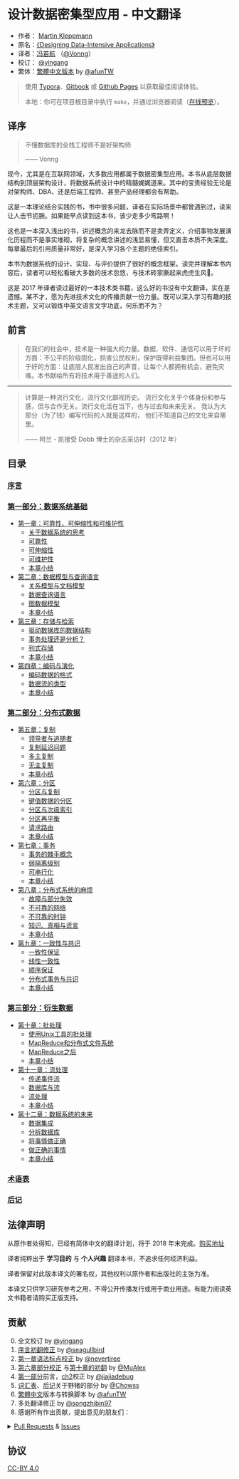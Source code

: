 # 设计数据密集型应用 - 中文翻译

- 作者： [Martin Kleppmann](https://martin.kleppmann.com)
- 原名：[《Designing Data-Intensive Applications》](http://shop.oreilly.com/product/0636920032175.do)
- 译者：[冯若航](https://vonng.com) （[@Vonng](https://vonng.com/en/)）
- 校订： [@yingang](https://github.com/yingang)
- 繁体：[繁體中文版本](zh-tw/README.md) by  [@afunTW](https://github.com/afunTW)


> 使用 [Typora](https://www.typora.io)、[Gitbook](https://vonng.gitbook.io/vonng/) 或 [Github Pages](https://vonng.github.io/ddia) 以获取最佳阅读体验。
>
> 本地：你可在项目根目录中执行 `make`，并通过浏览器阅读（[在线预览](http://ddia.vonng.com/#/)）。

## 译序

> 不懂数据库的全栈工程师不是好架构师
>
> —— Vonng

现今，尤其是在互联网领域，大多数应用都属于数据密集型应用。本书从底层数据结构到顶层架构设计，将数据系统设计中的精髓娓娓道来。其中的宝贵经验无论是对架构师、DBA、还是后端工程师、甚至产品经理都会有帮助。

这是一本理论结合实践的书，书中很多问题，译者在实际场景中都曾遇到过，读来让人击节扼腕。如果能早点读到这本书，该少走多少弯路啊！

这也是一本深入浅出的书，讲述概念的来龙去脉而不是卖弄定义，介绍事物发展演化历程而不是事实堆砌，将复杂的概念讲述的浅显易懂，但又直击本质不失深度。每章最后的引用质量非常好，是深入学习各个主题的绝佳索引。

本书为数据系统的设计、实现、与评价提供了很好的概念框架。读完并理解本书内容后，读者可以轻松看破大多数的技术忽悠，与技术砖家撕起来虎虎生风🤣。

这是 2017 年译者读过最好的一本技术类书籍，这么好的书没有中文翻译，实在是遗憾。某不才，愿为先进技术文化的传播贡献一份力量。既可以深入学习有趣的技术主题，又可以锻炼中英文语言文字功底，何乐而不为？


## 前言

> 在我们的社会中，技术是一种强大的力量。数据、软件、通信可以用于坏的方面：不公平的阶级固化，损害公民权利，保护既得利益集团。但也可以用于好的方面：让底层人民发出自己的声音，让每个人都拥有机会，避免灾难。本书献给所有将技术用于善途的人们。

---------

> 计算是一种流行文化，流行文化鄙视历史。 流行文化关乎个体身份和参与感，但与合作无关。流行文化活在当下，也与过去和未来无关。 我认为大部分（为了钱）编写代码的人就是这样的， 他们不知道自己的文化来自哪里。
>
>  —— 阿兰・凯接受 Dobb 博士的杂志采访时（2012 年）


## 目录

### [序言](preface.md)

### [第一部分：数据系统基础](part-i.md)

* [第一章：可靠性、可伸缩性和可维护性](ch1.md)
    * [关于数据系统的思考](ch1.md#关于数据系统的思考)
    * [可靠性](ch1.md#可靠性)
    * [可伸缩性](ch1.md#可伸缩性)
    * [可维护性](ch1.md#可维护性)
    * [本章小结](ch1.md#本章小结)
* [第二章：数据模型与查询语言](ch2.md)
    * [关系模型与文档模型](ch2.md#关系模型与文档模型)
    * [数据查询语言](ch2.md#数据查询语言)
    * [图数据模型](ch2.md#图数据模型)
    * [本章小结](ch2.md#本章小结)
* [第三章：存储与检索](ch3.md)
    * [驱动数据库的数据结构](ch3.md#驱动数据库的数据结构)
    * [事务处理还是分析？](ch3.md#事务处理还是分析？)
    * [列式存储](ch3.md#列式存储)
    * [本章小结](ch3.md#本章小结)
* [第四章：编码与演化](ch4.md)
    * [编码数据的格式](ch4.md#编码数据的格式)
    * [数据流的类型](ch4.md#数据流的类型)
    * [本章小结](ch4.md#本章小结)

### [第二部分：分布式数据](part-ii.md)

* [第五章：复制](ch5.md)
    * [领导者与追随者](ch5.md#领导者与追随者)
    * [复制延迟问题](ch5.md#复制延迟问题)
    * [多主复制](ch5.md#多主复制)
    * [无主复制](ch5.md#无主复制)
    * [本章小结](ch5.md#本章小结)
* [第六章：分区](ch6.md)
    * [分区与复制](ch6.md#分区与复制)
    * [键值数据的分区](ch6.md#键值数据的分区)
    * [分区与次级索引](ch6.md#分区与次级索引)
    * [分区再平衡](ch6.md#分区再平衡)
    * [请求路由](ch6.md#请求路由)
    * [本章小结](ch6.md#本章小结)
* [第七章：事务](ch7.md)
    * [事务的棘手概念](ch7.md#事务的棘手概念)
    * [弱隔离级别](ch7.md#弱隔离级别)
    * [可串行化](ch7.md#可串行化)
    * [本章小结](ch7.md#本章小结)
* [第八章：分布式系统的麻烦](ch8.md)
    * [故障与部分失效](ch8.md#故障与部分失效)
    * [不可靠的网络](ch8.md#不可靠的网络)
    * [不可靠的时钟](ch8.md#不可靠的时钟)
    * [知识、真相与谎言](ch8.md#知识、真相与谎言)
    * [本章小结](ch8.md#本章小结)
* [第九章：一致性与共识](ch9.md)
    * [一致性保证](ch9.md#一致性保证)
    * [线性一致性](ch9.md#线性一致性)
    * [顺序保证](ch9.md#顺序保证)
    * [分布式事务与共识](ch9.md#分布式事务与共识)
    * [本章小结](ch9.md#本章小结)

### [第三部分：衍生数据](part-iii.md)

* [第十章：批处理](ch10.md)
    * [使用Unix工具的批处理](ch10.md#使用Unix工具的批处理)
    * [MapReduce和分布式文件系统](ch10.md#MapReduce和分布式文件系统)
    * [MapReduce之后](ch10.md#MapReduce之后)
    * [本章小结](ch10.md#本章小结)
* [第十一章：流处理](ch11.md)
    * [传递事件流](ch11.md#传递事件流)
    * [数据库与流](ch11.md#数据库与流)
    * [流处理](ch11.md#流处理)
    * [本章小结](ch11.md#本章小结)
* [第十二章：数据系统的未来](ch12.md)
    * [数据集成](ch12.md#数据集成)
    * [分拆数据库](ch12.md#分拆数据库)
    * [将事情做正确](ch12.md#将事情做正确)
    * [做正确的事情](ch12.md#做正确的事情)
    * [本章小结](ch12.md#本章小结)

### [术语表](glossary.md)

### [后记](colophon.md)


## 法律声明

从原作者处得知，已经有简体中文的翻译计划，将于 2018 年末完成。[购买地址](https://search.jd.com/Search?keyword=设计数据密集型应用)

译者纯粹出于 **学习目的** 与 **个人兴趣** 翻译本书，不追求任何经济利益。

译者保留对此版本译文的署名权，其他权利以原作者和出版社的主张为准。

本译文只供学习研究参考之用，不得公开传播发行或用于商业用途。有能力阅读英文书籍者请购买正版支持。

## 贡献

0. 全文校订 by [@yingang](https://github.com/Vonng/ddia/commits?author=yingang)
1. [序言初翻修正](https://github.com/Vonng/ddia/commit/afb5edab55c62ed23474149f229677e3b42dfc2c) by [@seagullbird](https://github.com/Vonng/ddia/commits?author=seagullbird)
2. [第一章语法标点校正](https://github.com/Vonng/ddia/commit/973b12cd8f8fcdf4852f1eb1649ddd9d187e3644) by [@nevertiree](https://github.com/Vonng/ddia/commits?author=nevertiree)
3. [第六章部分校正](https://github.com/Vonng/ddia/commit/d4eb0852c0ec1e93c8aacc496c80b915bb1e6d48) 与[第十章的初翻](https://github.com/Vonng/ddia/commit/9de8dbd1bfe6fbb03b3bf6c1a1aa2291aed2490e) by [@MuAlex](https://github.com/Vonng/ddia/commits?author=MuAlex) 
4. [第一部分](part-i.md)前言，[ch2](ch2.md)校正 by [@jiajiadebug](https://github.com/Vonng/ddia/commits?author=jiajiadebug)
5. [词汇表](glossary.md)、[后记](colophon.md)关于野猪的部分 by [@Chowss](https://github.com/Vonng/ddia/commits?author=Chowss)
6. [繁體中文](https://github.com/Vonng/ddia/pulls)版本与转换脚本 by [@afunTW](https://github.com/afunTW)
7. 多处翻译修正 by [@songzhibin97](https://github.com/Vonng/ddia/commits?author=songzhibin97)
8. 感谢所有作出贡献，提出意见的朋友们：

<details>
<summary><a href="https://github.com/Vonng/ddia/pulls">Pull Requests</a> & <a href="https://github.com/Vonng/ddia/issues">Issues</a></summary>

| ISSUE & Pull Requests                          | USER                                                         | Title                                                        |
| ----------------------------------------------- | ------------------------------------------------------------ | ------------------------------------------------------------ |
|  [194](https://github.com/Vonng/ddia/pull/194)  |  [@BeBraveBeCurious](https://github.com/BeBraveBeCurious)  |   ch4: 修正错误的翻译  |
|  [193](https://github.com/Vonng/ddia/pull/193)  |  [@BeBraveBeCurious](https://github.com/BeBraveBeCurious)  |   ch4: 优化译文  |
|  [192](https://github.com/Vonng/ddia/pull/192)  |  [@BeBraveBeCurious](https://github.com/BeBraveBeCurious)  |   ch4: 修正不一致和不通顺的翻译  |
|  [190](https://github.com/Vonng/ddia/pull/190)  |  [@Pcrab](https://github.com/Pcrab)  |   ch1: 修正不准确的翻译  |
|  [187](https://github.com/Vonng/ddia/pull/187)  |  [@narojay](https://github.com/narojay)  |   ch9: 修正生硬的翻译  |
|  [186](https://github.com/Vonng/ddia/pull/186)  |  [@narojay](https://github.com/narojay)  |   ch8: 修正错别字  |
|  [185](https://github.com/Vonng/ddia/issues/185)  |  [@8da2k](https://github.com/8da2k)  |   指出小标题跳转的问题  |
|  [184](https://github.com/Vonng/ddia/pull/184)  |  [@DavidZhiXing](https://github.com/DavidZhiXing)  |   ch10: 修正失效的网址  |
|  [183](https://github.com/Vonng/ddia/pull/183)  |  [@OneSizeFitsQuorum](https://github.com/OneSizeFitsQuorum)  |   ch8: 修正错别字  |
|  [182](https://github.com/Vonng/ddia/issues/182)  |  [@lroolle](https://github.com/lroolle)  |   建议docsify的主题风格  |
|  [181](https://github.com/Vonng/ddia/pull/181)  |  [@YunfengGao](https://github.com/YunfengGao)  |   ch2: 修正翻译错误  |
|  [180](https://github.com/Vonng/ddia/pull/180)  |  [@skyran1278](https://github.com/skyran1278)  |   ch3: 指出繁体中文的转译错误  |
|  [177](https://github.com/Vonng/ddia/pull/177)  |  [@exzhawk](https://github.com/exzhawk)  |   支持 Github Pages 里的公式显示  |
|  [176](https://github.com/Vonng/ddia/pull/176)  |  [@haifeiWu](https://github.com/haifeiWu)  |   ch2: 语义网相关翻译更正  |
|  [175](https://github.com/Vonng/ddia/pull/175)  |  [@cwr31](https://github.com/cwr31)  |   ch7: 不变式相关翻译更正  |
|  [174](https://github.com/Vonng/ddia/pull/174)  |  [@BeBraveBeCurious](https://github.com/BeBraveBeCurious)  |   README & preface: 更正不正确的中文用词和标点符号  |
|  [173](https://github.com/Vonng/ddia/pull/173)  |  [@ZvanYang](https://github.com/ZvanYang)  |   ch12: 修正不完整的翻译  |
|  [171](https://github.com/Vonng/ddia/pull/171)  |  [@ZvanYang](https://github.com/ZvanYang)  |   ch12: 修正重复的译文  |
|  [169](https://github.com/Vonng/ddia/pull/169)  |  [@ZvanYang](https://github.com/ZvanYang)  |   ch12: 更正不太通顺的翻译  |
|  [166](https://github.com/Vonng/ddia/pull/166)  |  [@bp4m4h94](https://github.com/bp4m4h94)  |   ch1: 发现错误的文献索引  |
|  [164](https://github.com/Vonng/ddia/pull/164)  |  [@DragonDriver](https://github.com/DragonDriver)  |   preface: 更正错误的标点符号  |
|  [163](https://github.com/Vonng/ddia/pull/163)  |  [@llmmddCoder](https://github.com/llmmddCoder)  |   ch1: 更正错误字  |
|  [160](https://github.com/Vonng/ddia/pull/160)  |  [@Zhayhp](https://github.com/Zhayhp)  |   ch2: 建议将 network model 翻译为网状模型  |
|  [159](https://github.com/Vonng/ddia/pull/159)  |  [@1ess](https://github.com/1ess)  |   ch4: 更正错误字  |
|  [157](https://github.com/Vonng/ddia/pull/157)  |  [@ZvanYang](https://github.com/ZvanYang)  |   ch7: 更正不太通顺的翻译  |
|  [155](https://github.com/Vonng/ddia/pull/155)  |  [@ZvanYang](https://github.com/ZvanYang)  |   ch7: 更正不太通顺的翻译  |
|  [153](https://github.com/Vonng/ddia/pull/153)  |  [@DavidZhiXing](https://github.com/DavidZhiXing)  |   ch9: 修正缩略图的错别字  |
|  [152](https://github.com/Vonng/ddia/pull/152)  |  [@ZvanYang](https://github.com/ZvanYang)  |   ch7: 除重->去重  |
|  [151](https://github.com/Vonng/ddia/pull/151)  |  [@ZvanYang](https://github.com/ZvanYang)  |   ch5: 修订sibling相关的翻译  |
|  [147](https://github.com/Vonng/ddia/pull/147)  |  [@ZvanYang](https://github.com/ZvanYang)  |   ch5: 更正一处不准确的翻译  |
|  [145](https://github.com/Vonng/ddia/pull/145)  |  [@Hookey](https://github.com/Hookey)  |   识别了当前简繁转译过程中处理不当的地方，暂通过转换脚本规避  |
|  [144](https://github.com/Vonng/ddia/issues/144)  |  [@secret4233](https://github.com/secret4233)  |   ch7: 不翻译`next-key locking`  |
|  [143](https://github.com/Vonng/ddia/issues/143)  |  [@imcheney](https://github.com/imcheney)  |   ch3: 更新残留的机翻段落  |
|  [142](https://github.com/Vonng/ddia/issues/142)  |  [@XIJINIAN](https://github.com/XIJINIAN)  |   建议去除段首的制表符  |
|  [141](https://github.com/Vonng/ddia/issues/141)  |  [@Flyraty](https://github.com/Flyraty)  |   ch5: 发现一处错误格式的章节引用  |
|  [140](https://github.com/Vonng/ddia/pull/140)  |  [@Bowser1704](https://github.com/Bowser1704)  |   ch5: 修正章节Summary中多处不通顺的翻译  |
|  [139](https://github.com/Vonng/ddia/pull/139)  |  [@Bowser1704](https://github.com/Bowser1704)  |   ch2&ch3: 修正多处不通顺的或错误的翻译  |
|  [137](https://github.com/Vonng/ddia/pull/137)  |  [@fuxuemingzhu](https://github.com/fuxuemingzhu)  |   ch5&ch6: 优化多处不通顺的或错误的翻译  |
|  [134](https://github.com/Vonng/ddia/pull/134)  |  [@fuxuemingzhu](https://github.com/fuxuemingzhu)  |   ch4: 优化多处不通顺的或错误的翻译  |
|  [133](https://github.com/Vonng/ddia/pull/133)  |  [@fuxuemingzhu](https://github.com/fuxuemingzhu)  |   ch3: 优化多处错误的或不通顺的翻译  |
|  [132](https://github.com/Vonng/ddia/pull/132)  |  [@fuxuemingzhu](https://github.com/fuxuemingzhu)  |   ch3: 优化一处容易产生歧义的翻译  |
|  [131](https://github.com/Vonng/ddia/pull/131)  |  [@rwwg4](https://github.com/rwwg4)  |   ch6: 修正两处错误的翻译  |
|  [129](https://github.com/Vonng/ddia/pull/129)  |  [@anaer](https://github.com/anaer)  |   ch4: 修正两处强调文本和四处代码变量名称  |
|  [128](https://github.com/Vonng/ddia/pull/128)  |  [@meilin96](https://github.com/meilin96)  |   ch5: 修正一处错误的引用  |
|  [126](https://github.com/Vonng/ddia/pull/126)  |  [@cwr31](https://github.com/cwr31)  |   ch10: 修正一处错误的翻译（功能 -> 函数）  |
|  [125](https://github.com/Vonng/ddia/pull/125)  |  [@dch1228](https://github.com/dch1228)  |   ch2: 优化 how best 的翻译（如何以最佳方式）  |
|  [124](https://github.com/Vonng/ddia/pull/124)  |  [@yingang](https://github.com/yingang)  |   translation updates (chapter 10)  |
|  [123](https://github.com/Vonng/ddia/pull/123)  |  [@yingang](https://github.com/yingang)  |   translation updates (chapter 9, TOC in readme, glossary, etc.)  |
|  [121](https://github.com/Vonng/ddia/pull/121)  |  [@yingang](https://github.com/yingang)  |   translation updates (chapter 5 to chapter 8)  |
|  [120](https://github.com/Vonng/ddia/pull/120)  |  [@jiong-han](https://github.com/jiong-han)  |   Typo fix: 呲之以鼻 -> 嗤之以鼻  |
|  [119](https://github.com/Vonng/ddia/pull/119)  |  [@cclauss](https://github.com/cclauss)  |   Streamline file operations in convert()  |
|  [118](https://github.com/Vonng/ddia/pull/118)  |  [@yingang](https://github.com/yingang)  |   translation updates (chapter 2 to chapter 4)  |
|  [117](https://github.com/Vonng/ddia/pull/117)  |  [@feeeei](https://github.com/feeeei)  |   统一每章的标题格式  |
|  [115](https://github.com/Vonng/ddia/pull/115)  |  [@NageNalock](https://github.com/NageNalock)  |   第七章病句修改: 重复词语  |
|  [114](https://github.com/Vonng/ddia/pull/114)  |  [@Sunt-ing](https://github.com/Sunt-ing)  |   Update README.md: correct the book name  |
|  [113](https://github.com/Vonng/ddia/pull/113)  |  [@lpxxn](https://github.com/lpxxn)  |   修改语句  |
|  [112](https://github.com/Vonng/ddia/pull/112)  |  [@ibyte2011](https://github.com/ibyte2011)  |   Update ch9.md  |
|  [110](https://github.com/Vonng/ddia/pull/110)  |  [@lpxxn](https://github.com/lpxxn)  |   读已写入数据  |
|  [107](https://github.com/Vonng/ddia/pull/107)  |  [@abbychau](https://github.com/abbychau)  |   單調鐘和好死还是赖活着  |
|  [106](https://github.com/Vonng/ddia/pull/106)  |  [@enochii](https://github.com/enochii)  |   typo in ch2: fix braces typo  |
|  [105](https://github.com/Vonng/ddia/pull/105)  |  [@LiminCode](https://github.com/LiminCode)  |   Chronicle translation error  |
|  [104](https://github.com/Vonng/ddia/pull/104)  |  [@Sunt-ing](https://github.com/Sunt-ing)  |   several advice for better translation  |
|  [103](https://github.com/Vonng/ddia/pull/103)  |  [@Sunt-ing](https://github.com/Sunt-ing)  |   typo in ch4: should be 完成 rather than 完全  |
|  [102](https://github.com/Vonng/ddia/pull/102)  |  [@Sunt-ing](https://github.com/Sunt-ing)  |   ch4: better-translation: 扼杀 → 破坏  |
|  [101](https://github.com/Vonng/ddia/pull/101)  |  [@Sunt-ing](https://github.com/Sunt-ing)  |   typo in Ch4: should be "改变" rathr than "盖面"  |
|  [100](https://github.com/Vonng/ddia/pull/100)  |  [@LiminCode](https://github.com/LiminCode)  |   fix missing translation  |
|  [99 ](https://github.com/Vonng/ddia/pull/99)  |  [@mrdrivingduck](https://github.com/mrdrivingduck)  |   ch6: fix the word rebalancing  |
|  [98 ](https://github.com/Vonng/ddia/pull/98)  |  [@jacklightChen](https://github.com/jacklightChen)  |   fix ch7.md: fix wrong references  |
|  [97 ](https://github.com/Vonng/ddia/pull/97)  |  [@jenac](https://github.com/jenac)  |   96  |
|  [96 ](https://github.com/Vonng/ddia/pull/96)  |  [@PragmaTwice](https://github.com/PragmaTwice)  |   ch2: fix typo about 'may or may not be'  |
|  [95 ](https://github.com/Vonng/ddia/pull/95)  |  [@EvanMu96](https://github.com/EvanMu96)  |   fix translation of "the battle cry" in ch5  |
|  [94 ](https://github.com/Vonng/ddia/pull/94)  |  [@kemingy](https://github.com/kemingy)  |   ch6: fix markdown and punctuations  |
|  [93 ](https://github.com/Vonng/ddia/pull/93)  |  [@kemingy](https://github.com/kemingy)  |   ch5: fix markdown and some typos  |
|  [92 ](https://github.com/Vonng/ddia/pull/92)  |  [@Gilbert1024](https://github.com/Gilbert1024)  |   Merge pull request #1 from Vonng/master  |
|  [88 ](https://github.com/Vonng/ddia/pull/88)  |  [@kemingy](https://github.com/kemingy)  |   fix typo for ch1, ch2, ch3, ch4  |
|  [87 ](https://github.com/Vonng/ddia/pull/87)  |  [@wynn5a](https://github.com/wynn5a)  |   Update ch3.md  |
|  [86 ](https://github.com/Vonng/ddia/pull/86)  |  [@northmorn](https://github.com/northmorn)  |   Update ch1.md  |
|  [85 ](https://github.com/Vonng/ddia/pull/85)  |  [@sunbuhui](https://github.com/sunbuhui)  |   fix ch2.md: fix ch2 ambiguous translation  |
|  [84 ](https://github.com/Vonng/ddia/pull/84)  |  [@ganler](https://github.com/ganler)  |   Fix translation: use up  |
|  [83 ](https://github.com/Vonng/ddia/pull/83)  |  [@afunTW](https://github.com/afunTW)  |   Using OpenCC to convert from zh-cn to zh-tw  |
|  [82 ](https://github.com/Vonng/ddia/pull/82)  |  [@kangni](https://github.com/kangni)  |   fix gitbook url  |
|  [78 ](https://github.com/Vonng/ddia/pull/78)  |  [@hanyu2](https://github.com/hanyu2)  |   Fix unappropriated translation  |
|  [77 ](https://github.com/Vonng/ddia/pull/77)  |  [@Ozarklake](https://github.com/Ozarklake)  |   fix typo  |
|  [75 ](https://github.com/Vonng/ddia/pull/75)  |  [@2997ms](https://github.com/2997ms)  |   Fix typo  |
|  [74 ](https://github.com/Vonng/ddia/pull/74)  |  [@2997ms](https://github.com/2997ms)  |   Update ch9.md  |
|  [70 ](https://github.com/Vonng/ddia/pull/70)  |  [@2997ms](https://github.com/2997ms)  |   Update ch7.md  |
|  [67 ](https://github.com/Vonng/ddia/pull/67)  |  [@jiajiadebug](https://github.com/jiajiadebug)  |   fix issues in ch2 - ch9 and glossary  |
|  [66 ](https://github.com/Vonng/ddia/pull/66)  |  [@blindpirate](https://github.com/blindpirate)  |   Fix typo  |
|  [63 ](https://github.com/Vonng/ddia/pull/63)  |  [@haifeiWu](https://github.com/haifeiWu)  |   Update ch10.md  |
|  [62 ](https://github.com/Vonng/ddia/pull/62)  |  [@ych](https://github.com/ych)  |   fix ch1.md typesetting problem  |
|  [61 ](https://github.com/Vonng/ddia/pull/61)  |  [@xianlaioy](https://github.com/xianlaioy)  |   docs:钟-->种，去掉ou  |
|  [60 ](https://github.com/Vonng/ddia/pull/60)  |  [@Zombo1296](https://github.com/Zombo1296)  |   否则 -> 或者  |
|  [59 ](https://github.com/Vonng/ddia/pull/59)  |  [@AlexanderMisel](https://github.com/AlexanderMisel)  |   呼叫->调用，显着->显著  |
|  [58 ](https://github.com/Vonng/ddia/pull/58)  |  [@ibyte2011](https://github.com/ibyte2011)  |   Update ch8.md  |
|  [55 ](https://github.com/Vonng/ddia/pull/55)  |  [@saintube](https://github.com/saintube)  |   ch8: 修改链接错误  |
|  [54 ](https://github.com/Vonng/ddia/pull/54)  |  [@Panmax](https://github.com/Panmax)  |   Update ch2.md  |
|  [53 ](https://github.com/Vonng/ddia/pull/53)  |  [@ibyte2011](https://github.com/ibyte2011)  |   Update ch9.md  |
|  [52 ](https://github.com/Vonng/ddia/pull/52)  |  [@hecenjie](https://github.com/hecenjie)  |   Update ch1.md  |
|  [51 ](https://github.com/Vonng/ddia/pull/51)  |  [@latavin243](https://github.com/latavin243)  |   fix 修正ch3 ch4几处翻译  |
|  [50 ](https://github.com/Vonng/ddia/pull/50)  |  [@AlexZFX](https://github.com/AlexZFX)  |   几个疏漏和格式错误  |
|  [49 ](https://github.com/Vonng/ddia/pull/49)  |  [@haifeiWu](https://github.com/haifeiWu)  |   Update ch1.md  |
|  [48 ](https://github.com/Vonng/ddia/pull/48)  |  [@scaugrated](https://github.com/scaugrated)  |   fix typo  |
|  [47 ](https://github.com/Vonng/ddia/pull/47)  |  [@lzwill](https://github.com/lzwill)  |   Fixed typos in ch2  |
|  [45 ](https://github.com/Vonng/ddia/pull/45)  |  [@zenuo](https://github.com/zenuo)  |   删除一个多余的右括号  |
|  [44 ](https://github.com/Vonng/ddia/pull/44)  |  [@akxxsb](https://github.com/akxxsb)  |   修正第七章底部链接错误  |
|  [43 ](https://github.com/Vonng/ddia/pull/43)  |  [@baijinping](https://github.com/baijinping)  |   "更假简单"->"更加简单"  |
|  [42 ](https://github.com/Vonng/ddia/pull/42)  |  [@tisonkun](https://github.com/tisonkun)  |   修复 ch1 中的无序列表格式  |
|  [38 ](https://github.com/Vonng/ddia/pull/38)  |  [@renjie-c](https://github.com/renjie-c)  |   纠正多处的翻译小错误  |
|  [37 ](https://github.com/Vonng/ddia/pull/37)  |  [@tankilo](https://github.com/tankilo)  |   fix translation mistakes in ch4.md   |
|  [36 ](https://github.com/Vonng/ddia/pull/36)  |  [@wwek](https://github.com/wwek)  |   1.修复多个链接错误 2.名词优化修订 3.错误修订  |
|  [35 ](https://github.com/Vonng/ddia/pull/35)  |  [@wwek](https://github.com/wwek)  |   fix ch7.md  to ch8.md  link error  |
|  [34 ](https://github.com/Vonng/ddia/pull/34)  |  [@wwek](https://github.com/wwek)  |   Merge pull request #1 from Vonng/master  |
|  [33 ](https://github.com/Vonng/ddia/pull/33)  |  [@wwek](https://github.com/wwek)  |   fix part-ii.md link error  |
|  [32 ](https://github.com/Vonng/ddia/pull/32)  |  [@JCYoky](https://github.com/JCYoky)  |   Update ch2.md  |
|  [31 ](https://github.com/Vonng/ddia/pull/31)  |  [@elsonLee](https://github.com/elsonLee)  |   Update ch7.md  |
|  [26 ](https://github.com/Vonng/ddia/pull/26)  |  [@yjhmelody](https://github.com/yjhmelody)  |   修复一些明显错误  |
|  [25 ](https://github.com/Vonng/ddia/pull/25)  |  [@lqbilbo](https://github.com/lqbilbo)  |   修复链接错误  |
|  [24 ](https://github.com/Vonng/ddia/pull/24)  |  [@artiship](https://github.com/artiship)  |   修改词语顺序  |
|  [23 ](https://github.com/Vonng/ddia/pull/23)  |  [@artiship](https://github.com/artiship)  |   修正错别字  |
|  [22 ](https://github.com/Vonng/ddia/pull/22)  |  [@artiship](https://github.com/artiship)  |   纠正翻译错误  |
|  [21 ](https://github.com/Vonng/ddia/pull/21)  |  [@zhtisi](https://github.com/zhtisi)  |    修正目录和本章标题不符的情况  |
|  [20 ](https://github.com/Vonng/ddia/pull/20)  |  [@rentiansheng](https://github.com/rentiansheng)  |   Update ch7.md  |
|  [19 ](https://github.com/Vonng/ddia/pull/19)  |  [@LHRchina](https://github.com/LHRchina)  |   修复语句小bug  |
|  [16 ](https://github.com/Vonng/ddia/pull/16)  |  [@MuAlex](https://github.com/MuAlex)  |   Master  |
|  [15 ](https://github.com/Vonng/ddia/pull/15)  |  [@cg-zhou](https://github.com/cg-zhou)  |   Update translation progress  |
|  [14 ](https://github.com/Vonng/ddia/pull/14)  |  [@cg-zhou](https://github.com/cg-zhou)  |   Translate glossary  |
|  [13 ](https://github.com/Vonng/ddia/pull/13)  |  [@cg-zhou](https://github.com/cg-zhou)  |   详细修改了后记中和印度野猪相关的描述  |
|  [12 ](https://github.com/Vonng/ddia/pull/12)  |  [@ibyte2011](https://github.com/ibyte2011)  |   修改了部分翻译  |
|  [11 ](https://github.com/Vonng/ddia/pull/11)  |  [@jiajiadebug](https://github.com/jiajiadebug)  |   ch2 100%  |
|  [10 ](https://github.com/Vonng/ddia/pull/10)  |  [@jiajiadebug](https://github.com/jiajiadebug)  |   ch2 20%  |
|  [9  ](https://github.com/Vonng/ddia/pull/9)  |  [@jiajiadebug](https://github.com/jiajiadebug)  |   Preface, ch1, part-i translation minor fixes  |
|  [7  ](https://github.com/Vonng/ddia/pull/7)  |  [@MuAlex](https://github.com/MuAlex)  |   Ch6 translation pull request  |
|  [6  ](https://github.com/Vonng/ddia/pull/6)  |  [@MuAlex](https://github.com/MuAlex)  |   Ch6 change version1  |
|  [5  ](https://github.com/Vonng/ddia/pull/5)  |  [@nevertiree](https://github.com/nevertiree)  |   Chapter 01语法微调  |
|  [2  ](https://github.com/Vonng/ddia/pull/2)  |  [@seagullbird](https://github.com/seagullbird)  |   序言初翻  |
</details>


## 协议

[CC-BY 4.0](LICENSE)
